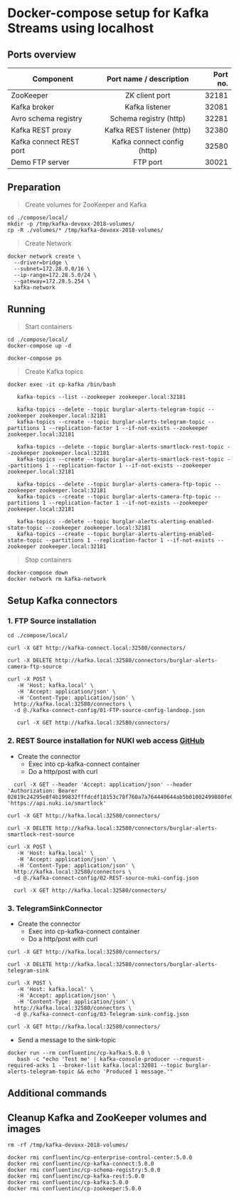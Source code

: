 # Docker-compose setup for Kafka Streams using localhost


## Ports overview

| Component                  | Port name / description           | Port no.  |
| -------------------------- |:---------------------------:| -------:|
| ZooKeeper                  | ZK client port              |   32181 |
| Kafka broker               | Kafka listener              |   32081 |
| Avro schema registry       | Schema registry (http)      |   32281 |
| Kafka REST proxy           | Kafka REST listener (http)  |   32380 |
| Kafka connect REST port    | Kafka connect config (http) |   32580 |
| Demo FTP server            | FTP port                    |   30021 |


## Preparation

> Create volumes for ZooKeeper and Kafka

````
cd ./compose/local/
mkdir -p /tmp/kafka-devoxx-2018-volumes/
cp -R ./volumes/* /tmp/kafka-devoxx-2018-volumes/
````

> Create Network

````
docker network create \
  --driver=bridge \
  --subnet=172.28.0.0/16 \
  --ip-range=172.28.5.0/24 \
  --gateway=172.28.5.254 \
  kafka-network
````


## Running 

> Start containers

````
cd ./compose/local/
docker-compose up -d

docker-compose ps
````

> Create Kafka topics

````
docker exec -it cp-kafka /bin/bash

   kafka-topics --list --zookeeper zookeeper.local:32181

   kafka-topics --delete --topic burglar-alerts-telegram-topic --zookeeper zookeeper.local:32181
   kafka-topics --create --topic burglar-alerts-telegram-topic --partitions 1 --replication-factor 1 --if-not-exists --zookeeper zookeeper.local:32181

   kafka-topics --delete --topic burglar-alerts-smartlock-rest-topic --zookeeper zookeeper.local:32181
   kafka-topics --create --topic burglar-alerts-smartlock-rest-topic --partitions 1 --replication-factor 1 --if-not-exists --zookeeper zookeeper.local:32181

   kafka-topics --delete --topic burglar-alerts-camera-ftp-topic --zookeeper zookeeper.local:32181
   kafka-topics --create --topic burglar-alerts-camera-ftp-topic --partitions 1 --replication-factor 1 --if-not-exists --zookeeper zookeeper.local:32181
   
   kafka-topics --delete --topic burglar-alerts-alerting-enabled-state-topic --zookeeper zookeeper.local:32181
   kafka-topics --create --topic burglar-alerts-alerting-enabled-state-topic --partitions 1 --replication-factor 1 --if-not-exists --zookeeper zookeeper.local:32181
````   

> Stop containers

````
docker-compose down
docker network rm kafka-network
````                


## Setup Kafka connectors 

### 1. FTP Source installation

````
cd ./compose/local/

curl -X GET http://kafka-connect.local:32580/connectors/

curl -X DELETE http://kafka.local:32580/connectors/burglar-alerts-camera-ftp-source

curl -X POST \
   -H 'Host: kafka.local' \
   -H 'Accept: application/json' \
   -H 'Content-Type: application/json' \
  http://kafka.local:32580/connectors \
  -d @./kafka-connect-config/01-FTP-source-config-landoop.json

   curl -X GET http://kafka.local:32580/connectors/
````

### 2. REST Source installation for NUKI web access [GitHub](hhttps://github.com/llofberg/kafka-connect-rest)

* Create the connector
  * Exec into cp-kafka-connect container
  * Do a http/post with curl

````
  curl -X GET --header 'Accept: application/json' --header 'Authorization: Bearer 02819c24295e8f4b199832fffdcdf18153c78f760a7a764440644ab5b01002499880fe05c9fd74d1' 'https://api.nuki.io/smartlock'
````


````
curl -X GET http://kafka.local:32580/connectors/

curl -X DELETE http://kafka.local:32580/connectors/burglar-alerts-smartlock-rest-source

curl -X POST \
   -H 'Host: kafka.local' \
   -H 'Accept: application/json' \
   -H 'Content-Type: application/json' \
  http://kafka.local:32580/connectors \
  -d @./kafka-connect-config/02-REST-source-nuki-config.json

  curl -X GET http://kafka.local:32580/connectors/
````


### 3. TelegramSinkConnector

* Create the connector
  * Exec into cp-kafka-connect container
  * Do a http/post with curl

````
curl -X GET http://kafka.local:32580/connectors/

curl -X DELETE http://kafka.local:32580/connectors/burglar-alerts-telegram-sink

curl -X POST \
   -H 'Host: kafka.local' \
   -H 'Accept: application/json' \
   -H 'Content-Type: application/json' \
  http://kafka.local:32580/connectors \
  -d @./kafka-connect-config/03-Telegram-sink-config.json

curl -X GET http://kafka.local:32580/connectors/

````

* Send a message to the sink-topic

````
docker run --rm confluentinc/cp-kafka:5.0.0 \
   bash -c "echo 'Test me' | kafka-console-producer --request-required-acks 1 --broker-list kafka.local:32081 --topic burglar-alerts-telegram-topic && echo 'Produced 1 message.'"
````


## Additional commands

## Cleanup Kafka and ZooKeeper volumes and images
````
rm -rf /tmp/kafka-devoxx-2018-volumes/

docker rmi confluentinc/cp-enterprise-control-center:5.0.0
docker rmi confluentinc/cp-kafka-connect:5.0.0
docker rmi confluentinc/cp-schema-registry:5.0.0
docker rmi confluentinc/cp-kafka-rest:5.0.0
docker rmi confluentinc/cp-kafka:5.0.0
docker rmi confluentinc/cp-zookeeper:5.0.0
````
